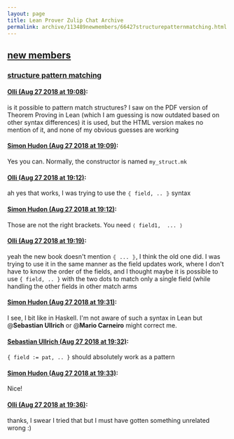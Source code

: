 ```yaml
---
layout: page
title: Lean Prover Zulip Chat Archive 
permalink: archive/113489newmembers/66427structurepatternmatching.html
---
```


## [new members](index.html)
### [structure pattern matching](66427structurepatternmatching.html)

#### [Olli (Aug 27 2018 at 19:08)](https://leanprover.zulipchat.com/#narrow/stream/113489-new%20members/topic/structure%20pattern%20matching/near/132868918):
is it possible to pattern match structures? I saw on the PDF version of Theorem Proving in Lean (which I am guessing is now outdated based on other syntax differences) it is used, but the HTML version makes no mention of it, and none of my obvious guesses are working

#### [Simon Hudon (Aug 27 2018 at 19:09)](https://leanprover.zulipchat.com/#narrow/stream/113489-new%20members/topic/structure%20pattern%20matching/near/132868967):
Yes you can. Normally, the constructor is named `my_struct.mk`

#### [Olli (Aug 27 2018 at 19:12)](https://leanprover.zulipchat.com/#narrow/stream/113489-new%20members/topic/structure%20pattern%20matching/near/132869071):
ah yes that works, I was trying to use the `⦃ field, .. ⦄` syntax

#### [Simon Hudon (Aug 27 2018 at 19:12)](https://leanprover.zulipchat.com/#narrow/stream/113489-new%20members/topic/structure%20pattern%20matching/near/132869129):
Those are not the right brackets. You need `⟨ field1,  ... ⟩`

#### [Olli (Aug 27 2018 at 19:19)](https://leanprover.zulipchat.com/#narrow/stream/113489-new%20members/topic/structure%20pattern%20matching/near/132869410):
yeah the new book doesn't mention `⦃ ... ⦄`, I think the old one did. I was trying to use it in the same manner as the field updates work, where I don't have to know the order of the fields, and I thought maybe it is possible to use `{ field, .. }` with the two dots to match only a single field (while handling the other fields in other match arms

#### [Simon Hudon (Aug 27 2018 at 19:31)](https://leanprover.zulipchat.com/#narrow/stream/113489-new%20members/topic/structure%20pattern%20matching/near/132869925):
I see, I bit like in Haskell. I'm not aware of such a syntax in Lean but @**Sebastian Ullrich** or @**Mario Carneiro** might correct me.

#### [Sebastian Ullrich (Aug 27 2018 at 19:32)](https://leanprover.zulipchat.com/#narrow/stream/113489-new%20members/topic/structure%20pattern%20matching/near/132870018):
`{ field := pat, .. }` should absolutely work as a pattern

#### [Simon Hudon (Aug 27 2018 at 19:33)](https://leanprover.zulipchat.com/#narrow/stream/113489-new%20members/topic/structure%20pattern%20matching/near/132870035):
Nice!

#### [Olli (Aug 27 2018 at 19:36)](https://leanprover.zulipchat.com/#narrow/stream/113489-new%20members/topic/structure%20pattern%20matching/near/132870212):
thanks, I swear I tried that but I must have gotten something unrelated wrong :)

